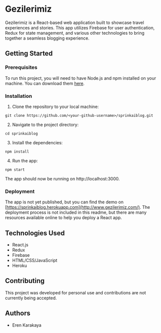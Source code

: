 # Gezilerimiz

Gezilerimiz is a React-based web application built to showcase travel experiences and stories. This app utilizes Firebase for user authentication, Redux for state management, and various other technologies to bring together a seamless blogging experience. 

## Getting Started

### Prerequisites

To run this project, you will need to have Node.js and npm installed on your machine. You can download them [here](https://nodejs.org/en/download/).

### Installation

1. Clone the repository to your local machine: 

```
git clone https://github.com/<your-github-username>/sprinkaiblog.git
```

2. Navigate to the project directory:

```
cd sprinkaiblog
```

3. Install the dependencies:

```
npm install
```

4. Run the app:

```
npm start
```

The app should now be running on http://localhost:3000.

### Deployment

The app is not yet published, but you can find the demo on [https://sprinkaiblog.herokuapp.com](http://www.gezilerimiz.com/). The deployment process is not included in this readme, but there are many resources available online to help you deploy a React app.

## Technologies Used

- React.js
- Redux
- Firebase
- HTML/CSS/JavaScript
- Heroku

## Contributing

This project was developed for personal use and contributions are not currently being accepted. 

## Authors

- Eren Karakaya

